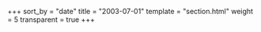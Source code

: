 +++
sort_by = "date"
title = "2003-07-01"
template = "section.html"
weight = 5
transparent = true
+++